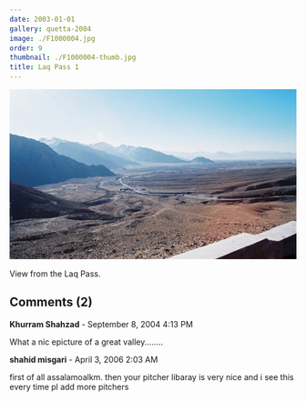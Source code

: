 ```yaml
---
date: 2003-01-01
gallery: quetta-2004
image: ./F1000004.jpg
order: 9
thumbnail: ./F1000004-thumb.jpg
title: Laq Pass 1
---
```


![Laq Pass 1](./F1000004.jpg)

View from the Laq Pass.

<div id="comments">

## Comments (2)

<div id="comment">

**Khurram Shahzad** - September  8, 2004  4:13 PM

What a nic epicture of a great valley........

</div>

<div id="comment">

**shahid misgari** - April  3, 2006  2:03 AM

first of all assalamoalkm. then your pitcher libaray is very nice and i see this every time pl add more pitchers

</div>

</div>